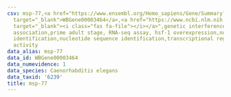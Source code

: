 ```yaml
---
csv: msp-77,<a href="https://www.ensembl.org/Homo_sapiens/Gene/Summary?db=core;g=WBGene00003464"
  target="_blank">WBGene00003464</a>,<a href="https://www.ncbi.nlm.nih.gov/pubmed/30894454"
  target="_blank"><i class="fas fa-file"></i></a>",genetic interference,functional
  association,prime adult stage, RNA-seq assay, hsf-1 overexpression,nucleotide sequence
  identification,nucleotide sequence identification,transcriptional regulation,up-regulates
  activity
data_alias: msp-77
data_id: WBGene00003464
data_numevidence: 1
data_species: Caenorhabditis elegans
data_taxid: '6239'
title: msp-77
---
```

